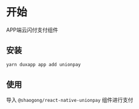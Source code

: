 # 开始
APP端云闪付支付组件
## 安装

```bash
yarn duxapp app add unionpay
```

## 使用

导入 `@shaogong/react-native-unionpay` 组件进行支付

